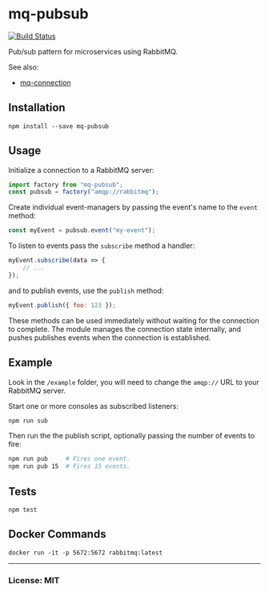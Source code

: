 # mq-pubsub

[![Build Status](https://travis-ci.org/philcockfield/mq-connection.svg?branch=master)](https://travis-ci.org/philcockfield/mq-connection)

Pub/sub pattern for microservices using RabbitMQ.

See also:
- [mq-connection](https://github.com/philcockfield/mq-connection)


## Installation

    npm install --save mq-pubsub


## Usage
Initialize a connection to a RabbitMQ server:

```js
import factory from "mq-pubsub";
const pubsub = factory("amqp://rabbitmq");
```

Create individual event-managers by passing the event's name to the `event` method:

```js
const myEvent = pubsub.event("my-event");
```

To listen to events pass the `subscribe` method a handler:

```js
myEvent.subscribe(data => {
    // ...
});

```

and to publish events, use the `publish` method:

```js
myEvent.publish({ foo: 123 });
```

These methods can be used immediately without waiting for the connection to complete.  The module manages the connection state internally, and pushes publishes events when the connection is established.


## Example
Look in the `/example` folder, you will need to change the `amqp://` URL to your RabbitMQ server.

Start one or more consoles as subscribed listeners:

```bash
npm run sub
```

Then run the the publish script, optionally passing the number of events to fire:

```bash
npm run pub     # Fires one event.
npm run pub 15  # Fires 15 events.
```


## Tests

    npm test


## Docker Commands

    docker run -it -p 5672:5672 rabbitmq:latest


---
### License: MIT
